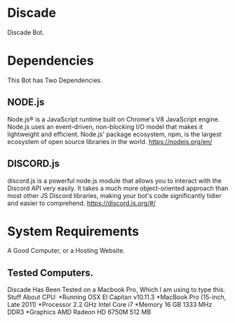 # Discade
Discade Bot.

# Dependencies
This Bot has Two Dependencies.

## NODE.js
Node.js® is a JavaScript runtime built on Chrome's V8 JavaScript engine. Node.js uses an event-driven, non-blocking I/O model that makes it lightweight and efficient. Node.js' package ecosystem, npm, is the largest ecosystem of open source libraries in the world.
https://nodejs.org/en/
## DISCORD.js
discord.js is a powerful node.js module that allows you to interact with the Discord API very easily. It takes a much more object-oriented approach than most other JS Discord libraries, making your bot's code significantly tidier and easier to comprehend.
https://discord.js.org/#/
# System Requirements
A Good Computer, or a Hosting Website.
## Tested Computers.
Discade Has Been Tested on a Macbook Pro, Which I am using to type this.
Stuff About CPU:
*Running OSX El Capitan v10.11.3
*MacBook Pro (15-inch, Late 2011)
*Processor 2.2 GHz Intel Core i7
*Memory 16 GB 1333 MHz DDR3
*Graphics AMD Radeon HD 6750M 512 MB

